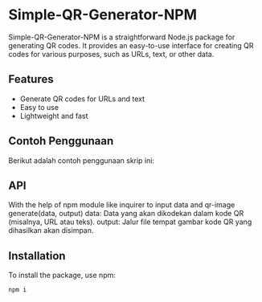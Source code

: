 # Simple-QR-Generator-NPM

Simple-QR-Generator-NPM is a straightforward Node.js package for generating QR codes. It provides an easy-to-use interface for creating QR codes for various purposes, such as URLs, text, or other data.

## Features
- Generate QR codes for URLs and text
- Easy to use
- Lightweight and fast

## Contoh Penggunaan
Berikut adalah contoh penggunaan skrip ini:

## API

With the help of npm module like
inquirer to input data and
qr-image generate(data, output)
data: Data yang akan dikodekan dalam kode QR (misalnya, URL atau teks).
output: Jalur file tempat gambar kode QR yang dihasilkan akan disimpan.


## Installation
To install the package, use npm:
```bash
npm i

